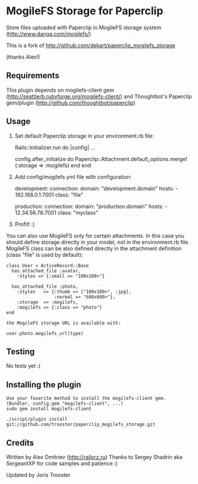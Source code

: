 MogileFS Storage for Paperclip
======================

Store files uploaded with Paperclip in MogileFS storage system (http://www.danga.com/mogilefs/)

This is a fork of http://github.com/dekart/paperclip_mogilefs_storage

(thanks Alex!)

Requirements
------------

This plugin depends on mogilefs-client gem (http://seattlerb.rubyforge.org/mogilefs-client/)
and Thoughtbot's Paperclip gem/plugin (http://github.com/thoughtbot/paperclip)

Usage
-----

1) Set default Paperclip storage in your environment.rb file:

    Rails::Initializer.run do |config|
      ...

      config.after_initialize do
        Paperclip::Attachment.default_options.merge!(:storage => :mogilefs)
      end
    end

2) Add config/mogilefs.yml file with configuration:

    development:
      connection:
        domain: "development.domain"
        hosts:
          - 192.168.0.1:7001
      class: "file"

    production:
      connection:
        domain: "production.domain"
        hosts:
          - 12.34.56.78:7001
      class: "myclass"

3) Profit! :)

You can also use MogileFS only for certain attachments. In this case you should
define storage directly in your model, not in the environment.rb file. MogileFS class
can be also defined directly in the attachment definition (class "file" is used by default):

    class User < ActiveRecord::Base
      has_attached_file :avatar,
        :styles => {:small => "100x100>"}

      has_attached_file :photo,
        :styles   => {:thumb => ["100x100>", :jpg],
                      :normal => "600x600>"},
        :storage  => :mogilefs,
        :mogilefs => {:class => "photo"}
    end
    
    the MogileFS storage URL is available with:
    
    user.photo.mogilefs_url(type)
    

Testing
-------

No tests yet :( 

Installing the plugin
------------------
    Use your favorite method to install the mogilefs-client gem.
    (Bundler, config.gem "mogilefs-client", ...)
    sudo gem install mogilefs-client
    
    ./script/plugin install git://github.com/trooster/paperclip_mogilefs_storage.git

Credits
-------

Written by Alex Dmitriev (http://railorz.ru)
Thanks to Sergey Shadrin aka SergeantXP for code samples and patience :)

Updated by Joris Trooster

